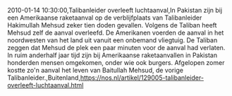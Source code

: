 2010-01-14 10:30:00,Talibanleider overleeft luchtaanval,In Pakistan zijn bij een Amerikaanse raketaanval op de verblijfplaats van Talibanleider Hakimullah Mehsud zeker tien doden gevallen. Volgens de Taliban heeft Mehsud zelf de aanval overleefd. De Amerikanen voerden de aanval in het noordwesten van het land uit vanuit een onbemand vliegtuig. De Taliban zeggen dat Mehsud de plek een paar minuten voor de aanval had verlaten. In ruim anderhalf jaar tijd zijn bij Amerikaanse raketaanvallen in Pakistan honderden mensen omgekomen, onder wie ook burgers. Afgelopen zomer kostte zo'n aanval het leven van Baitullah Mehsud, de vorige Talibanleider.,Buitenland,https://nos.nl/artikel/129005-talibanleider-overleeft-luchtaanval.html